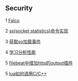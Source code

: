 ## Security

1 [Falco](https://github.com/luofengmacheng/cloud_native/blob/master/security/falco.md)

2 [ss(socket statistics)命令实现](https://github.com/luofengmacheng/cloud_native/blob/master/security/ss_implementation.md)

3 [获取so加载事件](https://github.com/luofengmacheng/cloud_native/blob/master/security/so_load_event.md)

4 [学习分析性能](https://github.com/luofengmacheng/cloud_native/blob/master/security/learn_perf.md)

5 [filebeat中增加http的output插件](https://github.com/luofengmacheng/cloud_native/blob/master/security/filebeat_http.md)

5 [lua如何调用C/C++](https://github.com/luofengmacheng/cloud_native/blob/master/security/lua_call_c.md)